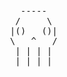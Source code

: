 <!DOCTYPE html>
<html>
<head>
<style>
.ascii-art {
    font-family: monospace;
    white-space: pre;
    animarion: colorChange 5s infinite;
}

@keyframes colorChange {
    0% { color: red; }
    25% { color: blue;}
    50% { color: purple;}
    75% { color: purple;}
    100% { color: orange;}
}
</style>
</head>
<body>

<div class="ascii-art">
    -----
   /     \
  |()   ()|  
  \   ^   /
   | | | |  
   | | | |  
</div>
</body>
</html>
